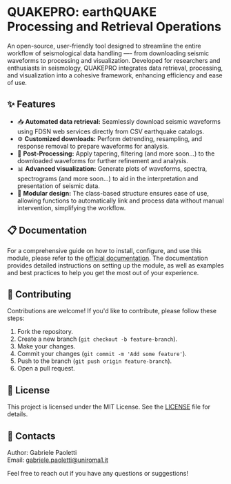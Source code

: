 # QUAKEPRO: earthQUAKE Processing and Retrieval Operations

An open-source, user-friendly tool designed to streamline the entire workflow of seismological data handling —- from downloading seismic waveforms to processing and visualization. Developed for researchers and enthusiasts in seismology, QUAKEPRO integrates data retrieval, processing, and visualization into a cohesive framework, enhancing efficiency and ease of use.

## ✨ Features

- 📥 **Automated data retrieval:** Seamlessly download seismic waveforms using FDSN web services directly from CSV earthquake catalogs.
- ⚙️ **Customized downloads:** Perform detrending, resampling, and response removal to prepare waveforms for analysis.
- 🔄 **Post-Processing:** Apply tapering, filtering (and more soon...) to the downloaded waveforms for further refinement and analysis.
- 📊 **Advanced visualization:** Generate plots of waveforms, spectra, spectrograms (and more soon...) to aid in the interpretation and presentation of seismic data.
- 🧩 **Modular design:** The class-based structure ensures ease of use, allowing functions to automatically link and process data without manual intervention, simplifying the workflow.

## 📋 Documentation

For a comprehensive guide on how to install, configure, and use this module, please refer to the [official documentation](https://quakepro.readthedocs.io/en/latest). The documentation provides detailed instructions on setting up the module, as well as examples and best practices to help you get the most out of your experience.

## 🤝 Contributing

Contributions are welcome! If you'd like to contribute, please follow these steps:

1. Fork the repository.
2. Create a new branch (`git checkout -b feature-branch`).
3. Make your changes.
4. Commit your changes (`git commit -m 'Add some feature'`).
5. Push to the branch (`git push origin feature-branch`).
6. Open a pull request.

## 📜 License

This project is licensed under the MIT License. See the [LICENSE](LICENSE) file for details.

## 📧 Contacts

Author: Gabriele Paoletti  
Email: gabriele.paoletti@uniroma1.it

Feel free to reach out if you have any questions or suggestions!